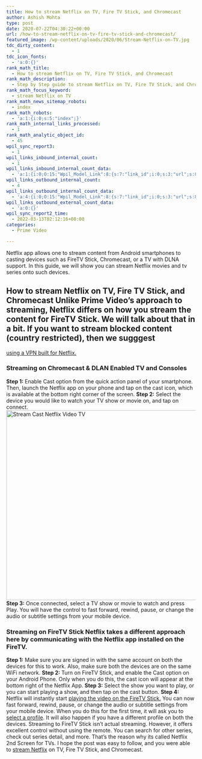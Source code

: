 ```yaml
---
title: How to stream Netflix on TV, Fire TV Stick, and Chromecast
author: Ashish Mohta
type: post
date: 2020-07-22T04:30:22+00:00
url: /how-to-stream-netflix-on-tv-fire-tv-stick-and-chromecast/
featured_image: /wp-content/uploads/2020/06/Stream-Netflix-on-TV.jpg
tdc_dirty_content:
  - 1
tdc_icon_fonts:
  - 'a:0:{}'
rank_math_title:
  - How to stream Netflix on TV, Fire TV Stick, and Chromecast
rank_math_description:
  - Step by Step guide to stream Netflix on TV, Fire TV Stick, and Chromecast. The TV should support cast, and on Fire TV Stick its a second screen
rank_math_focus_keyword:
  - stream Netflix on TV
rank_math_news_sitemap_robots:
  - index
rank_math_robots:
  - 'a:1:{i:0;s:5:"index";}'
rank_math_internal_links_processed:
  - 1
rank_math_analytic_object_id:
  - 45
wpil_sync_report3:
  - 1
wpil_links_inbound_internal_count:
  - 1
wpil_links_inbound_internal_count_data:
  - 'a:1:{i:0;O:15:"Wpil_Model_Link":8:{s:7:"link_id";i:0;s:3:"url";s:86:"https://www.technetguide.com/how-to-stream-netflix-on-tv-fire-tv-stick-and-chromecast/";s:4:"host";s:16:"technetguide.com";s:8:"internal";b:1;s:4:"post";O:15:"Wpil_Model_Post":9:{s:2:"id";s:4:"8296";s:5:"title";N;s:4:"type";s:4:"post";s:6:"status";N;s:7:"content";N;s:5:"links";N;s:4:"slug";N;s:6:"clicks";N;s:8:"position";N;}s:6:"anchor";s:33:"Netflix and other video streaming";s:15:"added_by_plugin";b:0;s:8:"location";s:7:"content";}}'
wpil_links_outbound_internal_count:
  - 4
wpil_links_outbound_internal_count_data:
  - 'a:4:{i:0;O:15:"Wpil_Model_Link":8:{s:7:"link_id";i:0;s:3:"url";s:88:"https://www.technetguide.com/the-best-netflix-vpns-for-watching-hd-videos-from-anywhere/";s:4:"host";s:16:"technetguide.com";s:8:"internal";b:1;s:4:"post";O:15:"Wpil_Model_Post":9:{s:2:"id";i:9128;s:5:"title";N;s:4:"type";s:4:"post";s:6:"status";N;s:7:"content";N;s:5:"links";N;s:4:"slug";N;s:6:"clicks";N;s:8:"position";N;}s:6:"anchor";s:30:"using a VPN built for Netflix.";s:15:"added_by_plugin";b:0;s:8:"location";s:7:"content";}i:1;O:15:"Wpil_Model_Link":8:{s:7:"link_id";i:0;s:3:"url";s:63:"https://www.technetguide.com/netflix-find-new-upcoming-release/";s:4:"host";s:16:"technetguide.com";s:8:"internal";b:1;s:4:"post";O:15:"Wpil_Model_Post":9:{s:2:"id";i:37;s:5:"title";N;s:4:"type";s:4:"post";s:6:"status";N;s:7:"content";N;s:5:"links";N;s:4:"slug";N;s:6:"clicks";N;s:8:"position";N;}s:6:"anchor";s:38:"playing the video on the FireTV Stick.";s:15:"added_by_plugin";b:0;s:8:"location";s:7:"content";}i:2;O:15:"Wpil_Model_Link":8:{s:7:"link_id";i:0;s:3:"url";s:61:"https://www.technetguide.com/how-create-prime-video-profiles/";s:4:"host";s:16:"technetguide.com";s:8:"internal";b:1;s:4:"post";O:15:"Wpil_Model_Post":9:{s:2:"id";i:2484;s:5:"title";N;s:4:"type";s:4:"post";s:6:"status";N;s:7:"content";N;s:5:"links";N;s:4:"slug";N;s:6:"clicks";N;s:8:"position";N;}s:6:"anchor";s:16:"select a profile";s:15:"added_by_plugin";b:0;s:8:"location";s:7:"content";}i:3;O:15:"Wpil_Model_Link":8:{s:7:"link_id";i:0;s:3:"url";s:64:"https://www.technetguide.com/how-to-stream-4k-videos-on-netflix/";s:4:"host";s:16:"technetguide.com";s:8:"internal";b:1;s:4:"post";O:15:"Wpil_Model_Post":9:{s:2:"id";i:31;s:5:"title";N;s:4:"type";s:4:"post";s:6:"status";N;s:7:"content";N;s:5:"links";N;s:4:"slug";N;s:6:"clicks";N;s:8:"position";N;}s:6:"anchor";s:14:"stream Netflix";s:15:"added_by_plugin";b:0;s:8:"location";s:7:"content";}}'
wpil_links_outbound_external_count_data:
  - 'a:0:{}'
wpil_sync_report2_time:
  - 2022-03-13T02:12:16+00:00
categories:
  - Prime Video

---
```

Netflix app allows one to stream content from Android smartphones to casting devices such as FireTV Stick, Chromecast, or a TV with DLNA support. In this guide, we will show you can stream Netflix movies and tv series onto such devices. 

## How to stream Netflix on TV, Fire TV Stick, and Chromecast Unlike Prime Video&#8217;s approach to streaming, Netflix differs on how you stream the content for FireTV Stick. We will talk about that in a bit. If you want to stream blocked content (country restricted), then we sugggest 

[using a VPN built for Netflix.][1] 

### Streaming on Chromecast & DLAN Enabled TV and Consoles

**Step 1:** Enable Cast option from the quick action panel of your smartphone. Then, launch the Netflix app on your phone and tap on the cast icon, which is available at the bottom right corner of the screen. **Step 2:** Select the device you would like to watch your TV show or movie on, and tap on connect.<img decoding="async" loading="lazy" class="aligncenter wp-image-2862 size-large" title="How to stream Netflix on TV, Fire TV Stick, and Chromecast" src="https://www.technetguide.com/wp-content/uploads/2020/06/Stream-Cast-Netflix-Video-TV-700x507.jpg" alt="Stream Cast Netflix Video TV" width="696" height="504" srcset="https://www.technetguide.com/wp-content/uploads/2020/06/Stream-Cast-Netflix-Video-TV-700x507.jpg 700w, https://www.technetguide.com/wp-content/uploads/2020/06/Stream-Cast-Netflix-Video-TV-300x217.jpg 300w, https://www.technetguide.com/wp-content/uploads/2020/06/Stream-Cast-Netflix-Video-TV-768x556.jpg 768w, https://www.technetguide.com/wp-content/uploads/2020/06/Stream-Cast-Netflix-Video-TV-1536x1112.jpg 1536w, https://www.technetguide.com/wp-content/uploads/2020/06/Stream-Cast-Netflix-Video-TV-696x504.jpg 696w, https://www.technetguide.com/wp-content/uploads/2020/06/Stream-Cast-Netflix-Video-TV-1068x773.jpg 1068w, https://www.technetguide.com/wp-content/uploads/2020/06/Stream-Cast-Netflix-Video-TV-580x420.jpg 580w, https://www.technetguide.com/wp-content/uploads/2020/06/Stream-Cast-Netflix-Video-TV-324x235.jpg 324w, https://www.technetguide.com/wp-content/uploads/2020/06/Stream-Cast-Netflix-Video-TV.jpg 1920w" sizes="(max-width: 696px) 100vw, 696px" /> **Step 3:** Once connected, select a TV show or movie to watch and press <span class="NF_UIREF">Play</span>. You will have the control to fast forward, rewind, pause, or change the audio or subtitle settings from your mobile device. 

### Streaming on FireTV Stick Netflix takes a different approach here by communicating with the Netflix app installed on the FireTV. 

**Step 1:** Make sure you are signed in with the same account on both the devices for this to work. Also, make sure both the devices are on the same WiFi network. **Step 2:** Turn on FireTV Stick, and enable the Cast option on your Android Phone. Only when you do this, the cast icon will appear at the bottom right of the Netflix App. **Step 3:** Select the show you want to play, or you can start playing a show, and then tap on the cast button. **Step 4:** Netflix will instantly start [playing the video on the FireTV Stick.][2] You can now fast forward, rewind, pause, or change the audio or subtitle settings from your mobile device. When you do this for the first time, it will ask you to [select a profile][3]. It will also happen if you have a different profile on both the devices. Streaming to FireTV Stick isn&#8217;t actual streaming. However, it offers excellent control without using the remote. You can search for other series, check out series detail, and more. That&#8217;s the reason why its called Netflix 2nd Screen for TVs. I hope the post was easy to follow, and you were able to [stream Netflix][4] on TV, Fire TV Stick, and Chromecast.

 [1]: https://www.technetguide.com/the-best-netflix-vpns-for-watching-hd-videos-from-anywhere/
 [2]: https://www.technetguide.com/netflix-find-new-upcoming-release/
 [3]: https://www.technetguide.com/how-create-prime-video-profiles/
 [4]: https://www.technetguide.com/how-to-stream-4k-videos-on-netflix/